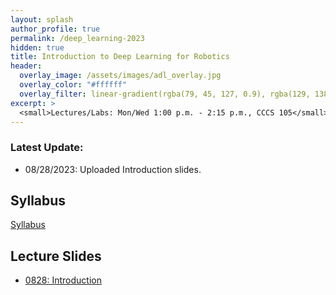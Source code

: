 ```yaml
---
layout: splash
author_profile: true
permalink: /deep_learning-2023
hidden: true
title: Introduction to Deep Learning for Robotics
header:
  overlay_image: /assets/images/adl_overlay.jpg
  overlay_color: "#ffffff"
  overlay_filter: linear-gradient(rgba(79, 45, 127, 0.9), rgba(129, 138, 143, 0.5))
excerpt: >
  <small>Lectures/Labs: Mon/Wed 1:00 p.m. - 2:15 p.m., CCCS 105</small>
---
```

### Latest Update: 
- 08/28/2023: Uploaded Introduction slides.

## Syllabus
[Syllabus](/_docs/deep_learning-2023/syllabus.pdf)

## Lecture Slides
- [0828: Introduction](/_docs/deep_learning-2023/0828/intro.pdf)

